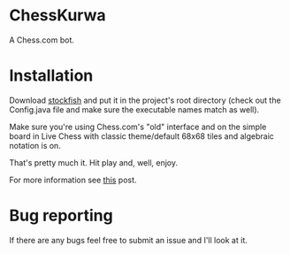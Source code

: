 # ChessKurwa
A Chess.com bot.

# Installation

Download [stockfish](https://stockfishchess.org/) and put it in the project's root directory (check out the Config.java file and make sure the executable names match as well).

Make sure you're using Chess.com's "old" interface and on the simple board in Live Chess with classic theme/default 68x68 tiles and algebraic notation is on.

That's pretty much it. Hit play and, well, enjoy.

For more information see [this](http://blueberrypancak.es/chess-com-bot-stockfish-7/#more-365) post.

# Bug reporting

If there are any bugs feel free to submit an issue and I'll look at it. 

